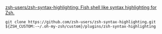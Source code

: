 


[zsh-users/zsh-syntax-highlighting: Fish shell like syntax highlighting for Zsh.](https://github.com/zsh-users/zsh-syntax-highlighting)


```shell
git clone https://github.com/zsh-users/zsh-syntax-highlighting.git ${ZSH_CUSTOM:-~/.oh-my-zsh/custom}/plugins/zsh-syntax-highlighting
```



